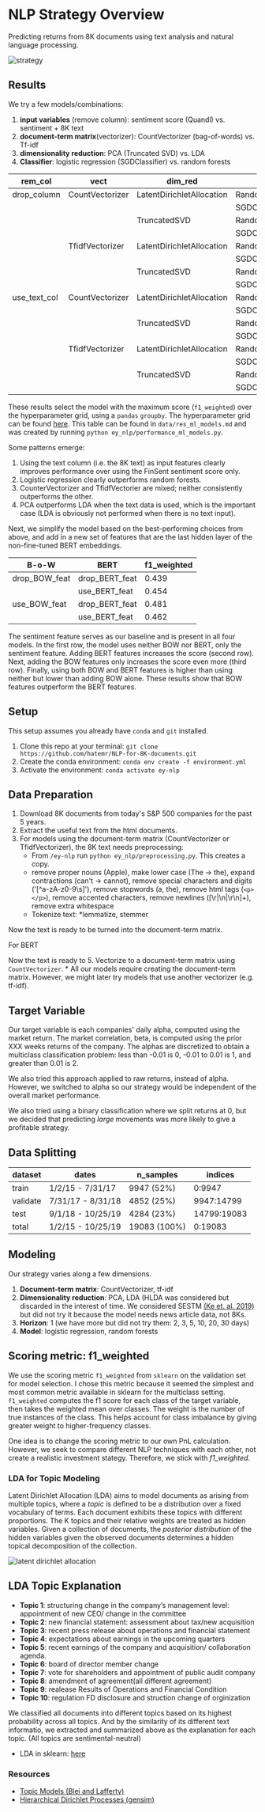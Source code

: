 # NLP Strategy Overview
Predicting returns from 8K documents using text analysis and natural language processing.

![strategy](images/strategy_overview.png)

## Results
We try a few models/combinations:
1. __input variables__ (remove column): sentiment score (Quandl) vs. sentiment + 8K text
2. __document-term matrix__(vectorizer): CountVectorizer (bag-of-words) vs. Tf-idf
3. __dimensionality reduction__: PCA (Truncated SVD) vs. LDA
4. __Classifier__: logistic regression (SGDClassifier) vs. random forests

rem_col|vect|dim_red|clf|split0_test_score
---|---|---|---|---
drop_column|CountVectorizer|LatentDirichletAllocation|RandomForestClassifier|0.383
||||SGDClassifier|0.416
|||TruncatedSVD|RandomForestClassifier|0.383
||||SGDClassifier|0.408
||TfidfVectorizer|LatentDirichletAllocation|RandomForestClassifier|0.383
||||SGDClassifier|0.411
|||TruncatedSVD|RandomForestClassifier|0.383
||||SGDClassifier|0.41
use_text_col|CountVectorizer|LatentDirichletAllocation|RandomForestClassifier|0.412
||||SGDClassifier|0.418
|||TruncatedSVD|RandomForestClassifier|0.424
||||SGDClassifier|0.479
||TfidfVectorizer|LatentDirichletAllocation|RandomForestClassifier|0.42
||||SGDClassifier|0.438
|||TruncatedSVD|RandomForestClassifier|0.429
||||SGDClassifier|0.47

These results select the model with the maximum score (`f1_weighted`) over the 
hyperparameter grid, using a `pandas` `groupby`. The hyperparameter grid can 
be found [here](ey_nlp/build_model_ml_models.py). This table can be found in 
`data/res_ml_models.md` and was created by running 
`python ey_nlp/performance_ml_models.py`.

Some patterns emerge:
1. Using the text column (i.e. the 8K text) as input features clearly improves
performance over using the FinSent sentiment score only.
2. Logistic regression clearly outperforms random forests.
3. CounterVectorizer and TfidfVectorier are mixed; neither consistently
outperforms the other.
4. PCA outperforms LDA when the text data is used, which is the important case 
(LDA is obviously not performed when there is no text input).

Next, we simplify the model based on the best-performing choices from above,
and add in a new set of features that are the last hidden layer of the 
non-fine-tuned BERT embeddings.

B-o-W|BERT|f1_weighted
---|---|---
drop_BOW_feat|drop_BERT_feat|0.439
||use_BERT_feat|0.454
use_BOW_feat|drop_BERT_feat|0.481
||use_BERT_feat|0.462

The sentiment feature serves as our baseline and is present in all four models.
In the first row, the model uses neither BOW nor BERT, only the sentiment 
feature. Adding BERT features increases the score (second row). Next, adding
the BOW features only increases the score even more (third row). Finally, using
both BOW and BERT features is higher than using neither but lower than adding
BOW alone. These results show that BOW features outperform the BERT features.

## Setup
This setup assumes you already have `conda` and `git` installed.
1. Clone this repo at your terminal: `git clone https://github.com/hatemr/NLP-for-8K-documents.git`
2. Create the conda environment: `conda env create -f environment.yml`
3. Activate the environment: `conda activate ey-nlp`

## Data Preparation
1. Download 8K documents from today's S&P 500 companies for the past 5 years.
2. Extract the useful text from the html documents.
3. For models using the document-term matrix (CountVectorizer or TfidfVectorizer),
the 8K text needs preprocessing:
    * From `/ey-nlp` run `python ey_nlp/preprocessing.py`. This creates a copy.
    * remove proper nouns (Apple), make lower case (The -> the), expand contractions (can't -> cannot), remove special characters and digits ('[^a-zA-z0-9\s]'), remove stopwords (a, the), remove html tags (`<p></p>`), remove accented characters, remove newlines ([\r|\n|\r\n]+), remove extra whitespace
    * Tokenize text:
      *lemmatize, stemmer

Now the text is ready to be turned into the document-term matrix.

For BERT 


Now the text is ready to 
5. Vectorize to a document-term matrix using `CountVectorizer`.
    * All our models require creating the document-term matrix. However, we 
  might later try models that use another vectorizer (e.g. tf-idf).

## Target Variable
Our target variable is each companies' daily alpha, computed using the market
return. The market correlation, beta, is computed using the prior XXX weeks 
returns of the company. The alphas are discretized to obtain a multiclass 
classification problem: less than -0.01 is 0, -0.01 to 0.01 is 1, and greater
than 0.01 is 2. 

We also tried this approach applied to raw returns, instead of alpha. However,
we switched to alpha so our strategy would be independent of the overall market
performance.

We also tried using a binary classification where we split returns at 0, but we
decided that predicting _large_ movements was more likely to give a profitable
strategy.

## Data Splitting
  
| dataset       | dates             | n_samples     | indices     |
| ------------- | ----------------- | ------------- | ----------- |
| train         | 1/2/15 - 7/31/17  | 9947 (52%)    | 0:9947      |
| validate      | 7/31/17 - 8/31/18 | 4852 (25%)    | 9947:14799  |
| test          | 9/1/18 - 10/25/19 | 4284 (23%)    | 14799:19083 |
| total         | 1/2/15 - 10/25/19 | 19083 (100%)  | 0:19083     |
  
## Modeling
Our strategy varies along a few dimensions.

1. __Document-term matrix__: CountVectorizer, tf-idf
2. __Dimensionality reduction__: PCA, LDA (HLDA was considered but discarded in
 the interest of time. We considered SESTM [(Ke et. al. 2019)](references/Predicting_Returns_with_Text_Data.pdf)
 but did not try it because the model needs news article data, not 8Ks.
3. __Horizon__: 1 (we have more but did not try them: 2, 3, 5, 10, 20, 30 days)
4. __Model__: logistic regression, random forests

## Scoring metric: f1_weighted
We use the scoring metric `f1_weighted` from `sklearn` on the validation set for 
model selection. I chose this metric because it seemed the simplest and most
common metric available in sklearn for the multiclass setting. `f1_weighted` computes
the f1 score for each class of the target variable, then takes the weighted 
mean over classes. The weight is the number of true instances of the class. This
helps account for class imbalance by giving greater weight to higher-frequency
classes.

One idea is to change the scoring metric to our own PnL calculation. However,
we seek to compare different NLP techniques with each other, not create a 
realistic investment stategy. Therefore, we stick with _f1_weighted_.

### LDA for Topic Modeling
Latent Dirichlet Allocation (LDA) aims to model documents as arising from multiple topics, where a _topic_ is defined to be a distribution over a fixed vocabulary of terms. Each document exhibits these topics with different proportions. The K topics and their relative weights are treated as hidden variables. Given a collection of documents, the _posterior distribution_ of the hidden variables given the observed documents determines a hidden topical decomposition of the collection.

![latent dirichlet allocation](images/lda.png)
## LDA Topic Explanation
* __Topic 1__: structuring change in the company’s management level: appointment of new CEO/ change in the committee
* __Topic 2__: new financial statement: assessment about tax/new acquisition
* __Topic 3__: recent press release about operations and financial statement
* __Topic 4__: expectations about earnings in the upcoming quarters
* __Topic 5__: recent earnings of the company and acquisition/ collaboration agenda.
* __Topic 6__: board of director member change
* __Topic 7__: vote for shareholders and appointment of public audit company
* __Topic 8__: amendment of agreement(all different agreement)
* __Topic 9__: realease Results of Operations and Financial Condition
* __Topic 10__: regulation FD disclosure and struction change of orginization

We classified all documents into different topics based on its highest probability across all topics. And by the similarity of its different text informatio, we extracted and summarized above as the explanation for each topic. 
(All topics are sentimental-neutral)

* LDA in sklearn: [here](https://scikit-learn.org/stable/modules/decomposition.html#latent-dirichlet-allocation-lda)

### Resources
* [Topic Models (Blei and Lafferty)](http://citeseerx.ist.psu.edu/viewdoc/download?doi=10.1.1.186.4283&rep=rep1&type=pdf)
* [Hierarchical Dirichlet Processes (gensim)](https://www.stat.berkeley.edu/~aldous/206-Exch/Papers/hierarchical_dirichlet.pdf)

